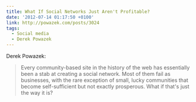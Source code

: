 ```yaml
---
title: What If Social Networks Just Aren't Profitable?
date: '2012-07-14 01:17:50 +0100'
link: http://powazek.com/posts/3024
tags:
  - Social media
  - Derek Powazek
---
```

Derek Powazek:

> Every community-based site in the history of the web has essentially been a stab at creating a social network. Most of them fail as businesses, with the rare exception of small, lucky communities that become self-sufficient but not exactly prosperous. What if that's just the way it is?
